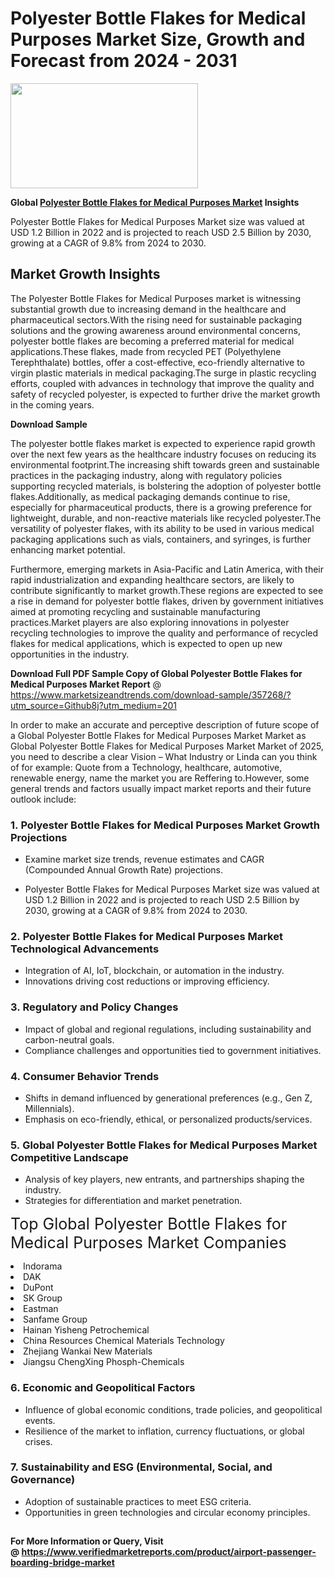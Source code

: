 <H1>Polyester Bottle Flakes for Medical Purposes Market Size, Growth and Forecast from 2024 - 2031</H1><img class="aligncenter size-medium wp-image-584254" src="https://thirdeyenews.in/wp-content/uploads/2024/09/Global-Market-Research-300x168.jpeg" alt="" width="300" height="168" /><p><strong>Global&nbsp;<a href="https://www.marketsizeandtrends.com/download-sample/357268/?utm_source=Github8j?utm_medium=201">Polyester Bottle Flakes for Medical Purposes Market</a> Insights</strong></p><p>Polyester Bottle Flakes for Medical Purposes Market size was valued at USD 1.2 Billion in 2022 and is projected to reach USD 2.5 Billion by 2030, growing at a CAGR of 9.8% from 2024 to 2030.</p><p><h2>Market Growth Insights</h2> <p>The Polyester Bottle Flakes for Medical Purposes market is witnessing substantial growth due to increasing demand in the healthcare and pharmaceutical sectors.With the rising need for sustainable packaging solutions and the growing awareness around environmental concerns, polyester bottle flakes are becoming a preferred material for medical applications.These flakes, made from recycled PET (Polyethylene Terephthalate) bottles, offer a cost-effective, eco-friendly alternative to virgin plastic materials in medical packaging.The surge in plastic recycling efforts, coupled with advances in technology that improve the quality and safety of recycled polyester, is expected to further drive the market growth in the coming years.</p> <p><strong>Download Sample</strong></p> <p>The polyester bottle flakes market is expected to experience rapid growth over the next few years as the healthcare industry focuses on reducing its environmental footprint.The increasing shift towards green and sustainable practices in the packaging industry, along with regulatory policies supporting recycled materials, is bolstering the adoption of polyester bottle flakes.Additionally, as medical packaging demands continue to rise, especially for pharmaceutical products, there is a growing preference for lightweight, durable, and non-reactive materials like recycled polyester.The versatility of polyester flakes, with its ability to be used in various medical packaging applications such as vials, containers, and syringes, is further enhancing market potential.</p> <p>Furthermore, emerging markets in Asia-Pacific and Latin America, with their rapid industrialization and expanding healthcare sectors, are likely to contribute significantly to market growth.These regions are expected to see a rise in demand for polyester bottle flakes, driven by government initiatives aimed at promoting recycling and sustainable manufacturing practices.Market players are also exploring innovations in polyester recycling technologies to improve the quality and performance of recycled flakes for medical applications, which is expected to open up new opportunities in the industry.</p> <p><span class=""><strong>Download Full PDF Sample Copy of Global Polyester Bottle Flakes for Medical Purposes Market Report</strong> @ <a href="https://www.marketsizeandtrends.com/download-sample/357268/?utm_source=Github8j?utm_medium=201" target="_blank">https://www.marketsizeandtrends.com/download-sample/357268/?utm_source=Github8j?utm_medium=201</a></span></p><p>In order to make an accurate and perceptive description of future scope of a Global&nbsp;Polyester Bottle Flakes for Medical Purposes Market Market as Global&nbsp;Polyester Bottle Flakes for Medical Purposes Market Market of 2025, you need to describe a clear Vision &ndash; What Industry or Linda can you think of for example: Quote from a Technology, healthcare, automotive, renewable energy, name the market you are Reffering to.However, some general trends and factors usually impact market reports and their future outlook include:</p><h3>1.&nbsp;<strong>Polyester Bottle Flakes for Medical Purposes Market Growth Projections</strong></h3><ul><li>Examine market size trends, revenue estimates and CAGR (Compounded Annual Growth Rate) projections.</li><li><p>Polyester Bottle Flakes for Medical Purposes Market size was valued at USD 1.2 Billion in 2022 and is projected to reach USD 2.5 Billion by 2030, growing at a CAGR of 9.8% from 2024 to 2030.</p></li></ul><h3>2.&nbsp;<strong>Polyester Bottle Flakes for Medical Purposes Market Technological Advancements</strong></h3><ul><li>Integration of AI, IoT, blockchain, or automation in the industry.</li><li>Innovations driving cost reductions or improving efficiency.</li></ul><h3>3.&nbsp;<strong>Regulatory and Policy Changes</strong></h3><ul><li>Impact of global and regional regulations, including sustainability and carbon-neutral goals.</li><li>Compliance challenges and opportunities tied to government initiatives.</li></ul><h3>4.&nbsp;<strong>Consumer Behavior Trends</strong></h3><ul><li>Shifts in demand influenced by generational preferences (e.g., Gen Z, Millennials).</li><li>Emphasis on eco-friendly, ethical, or personalized products/services.</li></ul><h3>5.&nbsp;<strong>Global Polyester Bottle Flakes for Medical Purposes Market Competitive Landscape</strong></h3><ul><li>Analysis of key players, new entrants, and partnerships shaping the industry.</li><li>Strategies for differentiation and market penetration.</li></ul><p data-pm-slice="1 1 []"><span style="color: inherit; font-family: inherit; font-size: 25px;">Top Global Polyester Bottle Flakes for Medical Purposes Market Companies</span></p><div class="" data-test-id=""><p><li>Indorama</li><li> DAK</li><li> DuPont</li><li> SK Group</li><li> Eastman</li><li> Sanfame Group</li><li> Hainan Yisheng Petrochemical</li><li> China Resources Chemical Materials Technology</li><li> Zhejiang Wankai New Materials</li><li> Jiangsu ChengXing Phosph-Chemicals</li></p></div><h3>6.&nbsp;<strong>Economic and Geopolitical Factors</strong></h3><ul><li>Influence of global economic conditions, trade policies, and geopolitical events.</li><li>Resilience of the market to inflation, currency fluctuations, or global crises.</li></ul><h3>7.&nbsp;<strong>Sustainability and ESG (Environmental, Social, and Governance)</strong></h3><ul><li>Adoption of sustainable practices to meet ESG criteria.</li><li>Opportunities in green technologies and circular economy principles.</li></ul><h2><strong style="font-size: 14px;">For More Information or Query, Visit @&nbsp;</strong><a style="background-color: #ffffff; font-size: 14px;" href="https://www.marketsizeandtrends.com/report/polyester-bottle-flakes-for-medical-purposes-market/" target="_blank">https://www.verifiedmarketreports.com/product/airport-passenger-boarding-bridge-market</a></h2>